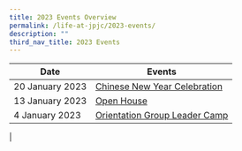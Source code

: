 ```yaml
---
title: 2023 Events Overview
permalink: /life-at-jpjc/2023-events/
description: ""
third_nav_title: 2023 Events
---
```

| Date | Events | 
| -------- | -------- |
|20 January 2023| [Chinese New Year Celebration](/life-at-jpjc/2023-Events/cnycelebration/)
|13 January 2023 | [Open House](https://www.jpjc.moe.edu.sg/life-at-jpjc/2023-Events/openhouse/)|
|4 January 2023 | [Orientation Group Leader Camp](https://www.jpjc.moe.edu.sg/life-at-jpjc/2023-Events/OGLC/)|
|